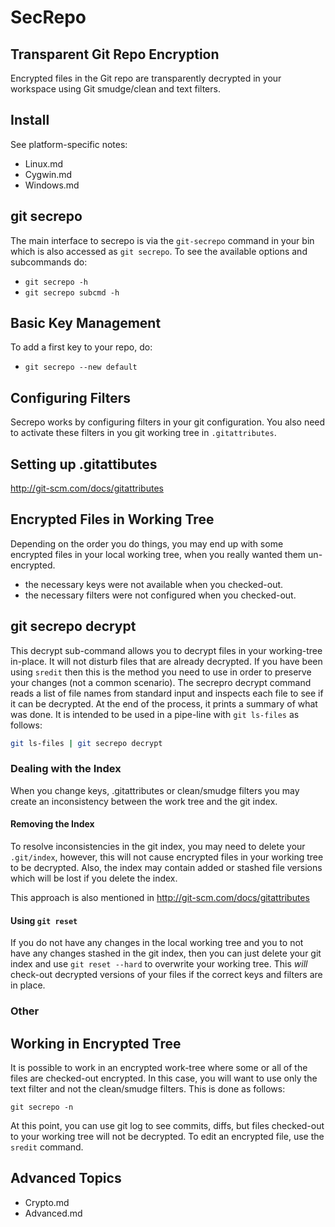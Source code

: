 # SecRepo

## Transparent Git Repo Encryption
Encrypted files in the Git repo are transparently decrypted in your workspace using Git smudge/clean and text filters.

## Install
See platform-specific notes:
   * Linux.md
   * Cygwin.md
   * Windows.md

## git secrepo
The main interface to secrepo is via the `git-secrepo` command in your bin which is also accessed as `git secrepo`.
To see the available options and subcommands do:
   * `git secrepo -h`
   * `git secrepo subcmd -h`

## Basic Key Management
To add a first key to your repo, do:
   * `git secrepo --new default`

## Configuring Filters
Secrepo works by configuring filters in your git configuration. You also need to activate these filters in you git working tree in `.gitattributes`.

## Setting up .gitattibutes
http://git-scm.com/docs/gitattributes

## Encrypted Files in Working Tree
Depending on the order you do things, you may end up with some encrypted files in your local working tree, when you really wanted them un-encrypted.
   * the necessary keys were not available when you checked-out.
   * the necessary filters were not configured when you checked-out.

## git secrepo decrypt
This decrypt sub-command allows you to decrypt files in your working-tree in-place. It will not disturb files that are already decrypted. If you have been using `sredit` then this is the method you need to use in order to preserve your changes (not a common scenario).
The secrepro decrypt command reads a list of file names from standard input and inspects each file to see if it can be decrypted. At the end of the process, it prints a summary of what was done. It is intended to be used in a pipe-line with `git ls-files` as follows:
```sh
git ls-files | git secrepo decrypt
```

### Dealing with the Index
When you change keys, .gitattributes or clean/smudge filters you may create an inconsistency between the work tree and the git index.

#### Removing the Index
To resolve inconsistencies in the git index, you may need to delete your `.git/index`, however, this will not cause encrypted files in your working tree to be decrypted. Also, the index may contain added or stashed file versions which will be lost if you delete the index.

This approach is also mentioned in http://git-scm.com/docs/gitattributes

#### Using `git reset`
If you do not have any changes in the local working tree and you to not have any changes stashed in the git index, then you can just delete your git index and use `git reset --hard` to overwrite your working tree. This *will* check-out decrypted versions of your files if the correct keys and filters are in place.

### Other


## Working in Encrypted Tree
It is possible to work in an encrypted work-tree where
some or all of the files are checked-out encrypted.
In this case, you will want to use only the text filter and
not the clean/smudge filters. This is done as follows:

```git secrepo -n```

At this point, you can use git log to see commits, diffs,
but files checked-out to your working tree will not be
decrypted. To edit an encrypted file, use the `sredit` command.

## Advanced Topics
   * Crypto.md
   * Advanced.md

